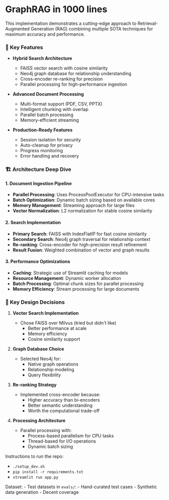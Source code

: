 # GraphRAG in 1000 lines

This implementation demonstrates a cutting-edge approach to Retrieval-Augmented Generation (RAG) combining multiple SOTA techniques for maximum accuracy and performance.

### 🎯 Key Features

- **Hybrid Search Architecture**
  - FAISS vector search with cosine similarity
  - Neo4j graph database for relationship understanding
  - Cross-encoder re-ranking for precision
  - Parallel processing for high-performance ingestion

- **Advanced Document Processing**
  - Multi-format support (PDF, CSV, PPTX)
  - Intelligent chunking with overlap
  - Parallel batch processing
  - Memory-efficient streaming

- **Production-Ready Features**
  - Session isolation for security
  - Auto-cleanup for privacy
  - Progress monitoring
  - Error handling and recovery

### 🏗️ Architecture Deep Dive

#### 1. Document Ingestion Pipeline
- **Parallel Processing**: Uses ProcessPoolExecutor for CPU-intensive tasks
- **Batch Optimization**: Dynamic batch sizing based on available cores
- **Memory Management**: Streaming approach for large files
- **Vector Normalization**: L2 normalization for stable cosine similarity

#### 2. Search Implementation
- **Primary Search**: FAISS with IndexFlatIP for fast cosine similarity
- **Secondary Search**: Neo4j graph traversal for relationship context
- **Re-ranking**: Cross-encoder for high-precision result refinement
- **Result Fusion**: Weighted combination of vector and graph results

#### 3. Performance Optimizations
- **Caching**: Strategic use of Streamlit caching for models
- **Resource Management**: Dynamic worker allocation
- **Batch Processing**: Optimal chunk sizes for parallel processing
- **Memory Efficiency**: Stream processing for large documents

### 🤔 Key Design Decisions

1. **Vector Search Implementation**
   - Chose FAISS over Milvus (tried but didn't like)
     * Better performance at scale
     * Memory efficiency
     * Cosine similarity support
   
2. **Graph Database Choice**
   - Selected Neo4j for:
     * Native graph operations
     * Relationship modeling
     * Query flexibility

3. **Re-ranking Strategy**
   - Implemented cross-encoder because:
     * Higher accuracy than bi-encoders
     * Better semantic understanding
     * Worth the computational trade-off

4. **Processing Architecture**
   - Parallel processing with:
     * Process-based parallelism for CPU tasks
     * Thread-based for I/O operations
     * Dynamic batch sizing


Instructions to run the repo:
- `./setup_dev.sh`
- `pip install -r requirements.txt`
- `streamlit run app.py`


Dataset:
    - Test datasets in `evals/`:
        - Hand-curated test cases
        - Synthetic data generation
        - Decent coverage
